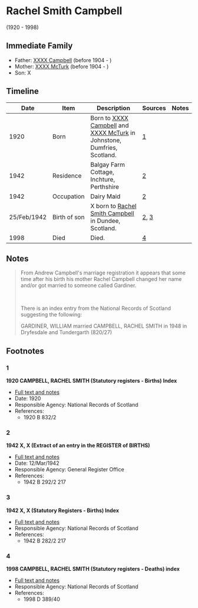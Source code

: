 ﻿---
layout: person
subject_key: i40394043
permalink: /people/i40394043
---

# Rachel Smith Campbell
(1920 - 1998)

## Immediate Family

* Father: [XXXX Campbell](./@4716977@-xxxx-campbell-b1904-d.md) (before 1904 - )
* Mother: [XXXX McTurk](./@54145218@-xxxx-mcturk-b1904-d.md) (before 1904 - )
* Son: X

## Timeline

Date | Item | Description | Sources | Notes
---|---|---|---|---
1920 | Born | Born to [XXXX Campbell](./@4716977@-xxxx-campbell-b1904-d.md) and [XXXX McTurk](./@54145218@-xxxx-mcturk-b1904-d.md) in Johnstone, Dumfries, Scotland. | [1](#1) | 
1942 | Residence | Balgay Farm Cottage, Inchture, Perthshire | [2](#2) | 
1942 | Occupation | Dairy Maid | [2](#2) | 
25/Feb/1942 | Birth of son | X born to [Rachel Smith Campbell](./@40394043@-rachel-smith-campbell-b1920-d1998.md) in Dundee, Scotland. | [2](#2), [3](#3) | 
1998 | Died | Died. | [4](#4) | 

## Notes

> From Andrew Campbell's marriage registration it appears that some time after his birth his mother Rachel Campbell changed her name and/or got married to someone called Gardiner.
>
> <br/>
>
> There is an index entry from the National Records of Scotland suggesting the following:
>
> GARDINER, WILLIAM married CAMPBELL, RACHEL SMITH in 1948 in Dryfesdale and Tundergarth (820/27)
>


## Footnotes

### 1

**1920 CAMPBELL, RACHEL SMITH (Statutory registers - Births) Index**

* [Full text and notes](../sources/@86071302@-1920-campbell,-rachel-smith-statutory-registers-births-index.md)
* Date: 1920
* Responsible Agency: National Records of Scotland
* References: 
  * 1920 B 832/2

### 2

**1942 X, X (Extract of an entry in the REGISTER of BIRTHS)**

* [Full text and notes](../sources/@39336142@-1942-campbell,-andrew-extract-of-an-entry-in-the-register-of-births-.md)
* Date: 12/Mar/1942
* Responsible Agency: General Register Office
* References: 
  * 1942 B 292/2 217

### 3

**1942 X, X (Statutory Registers - Births) Index**

* [Full text and notes](../sources/@15399776@-1942-campbell,-andrew-statutory-registers-births-index.md)
* Responsible Agency: National Records of Scotland
* References: 
  * 1942 B 282/2 217

### 4

**1998 CAMPBELL, RACHEL SMITH (Statutory registers - Deaths) index**

* [Full text and notes](../sources/@32799771@-1998-campbell,-rachel-smith-statutory-registers-deaths-index.md)
* Responsible Agency: National Records of Scotland
* References: 
  * 1998 D 389/40

